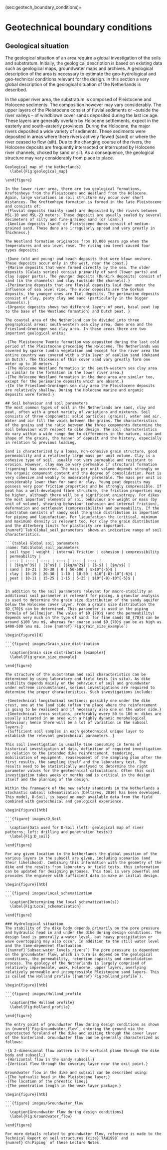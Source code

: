 (sec:geotech_boundary_conditions)=
# Geotechnical boundary conditions

## Geological situation
The geological situation of an area require a global investigation of the soils and substratum. Initially, the geological description is based on existing data such as geological maps, groundwater maps and archives. A geological description of the area is necessary to estimate the geo-hydrological and geo-technical conditions relevant for the design. In this section a very global description of the geological situation of the Netherlands is described.

In the upper river area, the substratum is composed of Pleistocene and Holocene sediments. The composition however may vary considerably. The upper layers of the Pleistocene consist of fluvial sediments or –outside the river valleys – of windblown cover sands deposited during the last ice age. These layers are generally overlain by Holocene settlements, expect in the easterly and south-easterly provinces. During the Holocene, the major rivers deposited a wide variety of sediments. These sediments were deposited in areas where there rivers actively flowed (sand) or where the river ceased to flow (silt). Due to the changing course of the rivers, the Holocene deposits are frequently intersected or interrupted by Holocene river channels, choked by sand or silt. As a consequence, the geological structure may vary considerably from place to place. 

````{figure} images/Geological_map
Geological map of the Netherlands}
  \label{Fig:geological_map}

\end{figure}

In the lower river area, there are two geological formations, Kreftenheye from the Pleistocene and Westland from the Holocene. Again, large variations in soil structure may occur over short distances. The Kreftenheye formation is formed in the late Pleistocene and consists of:
-{Fluvial deposits (mainly sand) are deposited by the rivers between MSL-10 and MSL-23 meters. These deposits are usually sealed by several decimeters of silty and fine-grained sand (or loam).}
-{Aeolian deposits (sand) or Pleistocene dunes consist of medium-grained sand. These dune are irregularly spread and very greatly in thickness.}

The Westland formation originates from 10,000 years ago when the temperatures and sea level rose. The rising sea level caused four types deposits:

-{Dune (old and young) and beach deposits that were blown onshore. These deposits occur only in the west, near the coast.}
-{Marine deposits that were formed directly by the sea. The older deposits (Calais series) consist primarily of sand (lower parts) and clay (upper parts). The younger deposits (Dunkirk deposits) consist of sand (in the channels) and clay (outside the channels).}
-{Perimarine deposits that are fluvial deposits laid down under the influence of sea level rise. The older deposits are the Gorkum deposits, the younger ones are Tiel deposits. The perimarine deposits consist of clay, peaty clay and sand (particularly in the bigger channels).}
-{Organic deposits shows two different layers of peat, basal peat (up to the base of the Westland formation) and Dutch peat. }

The coastal area of the Netherland can be divided into three geographical areas: south-western sea clay area, dune area and the Friesland-Groningen sea clay area. In these areas there are two important geological units: 

-{The Pleistocene Twente formation was deposited during the last cold period of the Pleistocene preceding the Holocene. The Netherlands was covered by sparse tundra vegetation and except for the river area the entire country was covered with a thin layer of aeolian sand (dekzand in Dutch). The thickness of this cover sand vary greatly form one meter up to 10 meters. }
-{The Holocene Westland formation in the south-western sea clay area is similar to the formation in the lower river area.}
-{The Holocene Westland formation in the dune area are similar too, except for the perimarine deposits which are absent.}
-{In the Friesland-Groningen sea clay area the Pleistocene deposits are relatively shallow. During the Holocene marine and organic deposits were formed.}

## Soil behaviour and soil parameters
The most common types of soil in the Netherlands are sand, clay and peat, often with a great variety of variations and mixtures. Soil consists of three components: solid particles (grains), water and air. Water and air fill the voids between the grains. The characteristics of the grains and the ratio between the three components determine the soil behaviour with respect to dike design. The soil characteristics do vary within a wide range due to differences in the nature, size and shape of the grains, the manner of deposit and the history, especially in relation to previous loading. 

Sand is characterized by a loose, non-cohesive grain structure, good permeability and a relatively large mass per unit volume. Clay is a cohesive type of soil, usually not very permeable and resistant to erosion. However, clay may be very permeable if structural formation (ripening) has occurred. The mass per unit volume depends strongly on the organic component content and the degree of consolidation. Peat is very cohesive and weakly to moderately permeable. The mass per unit is considerably lower than for sand or clay. Young peat deposits may possess very poor friction properties and be strongly compressible. If peat has a well-developed fibre structure, the friction properties may be higher, although there will be a significant anisotropy. For dikes the most important elements of soil behaviour are weight or mass (by unit of volume), shearing behaviour (cohesion and internal friction), deformation and settlement (compressibility) and permeability. If the substratum consists of sandy soil the grain distribution is important for piping and liquefaction. For liquefaction the (critical, minimum and maximum) density is relevant too. For clay the grain distribution and the Atterberg limits for plasticity are important. {numref}`Tab:Global_soil_parameters` shows an indicative range of soil characteristics. 

```{table} Global soil parameters
:name: Tab:Global_soil_parameters
| soil type | weight | internal friction | cohesion | compressibility | permeability |
| :--: | :--: | :--: | :--: | :--: | :--: |
| | [$kg/m^3$] | [$^o$] | [$kg/m^2$] | [$-$] | [$m/s$] |
| sand | 19-21 | 30-38 | 0 | 50-500 | $>10^{-5}$ |
| clay | 16-19 | 20-30 | 1-10 | 10-50 | $10^{-8}-10^{-6}$ |
| peat | 10-11 | 15-25 | 1-15 | 5-25 | $10^{-8}-10^{-5}$ |
```

In addition to the soil parameters relevant for macro-stability an additional soil parameter is relevant for piping. A granular analysis is used to determine the grain size distribution of the sandy aquifer below the Holocene cover layer. From a grains size distribution the $D_{70}$ can be determined. This parameter is used in the piping formula of Sellmeijer. The value of $D_{70}$ (and the permeability) depends very much on the type of sand: for fine sands $D_{70}$ can be around $100 \mu m$, whereas for coarse sand $D_{70}$ can be as high as $400-500 \mu m$. (see {numref}`Fig:grain_size_example`)

\begin{figure}[H]

```{figure} images/Grain_size_distribution
```
  \caption{Grain size distribution (example)}
  \label{Fig:grain_size_example}

\end{figure}

The structure of the substratum and soil characteristics can be determined by using laboratory and field tests (in situ). As dike stability depends mainly on the behaviour of soil and groundwater under extreme circumstances, serious investigations are required to determine the proper characteristics. Such investigations include:

-{Geotechnical longitudinal sections: possibly one under the dike crest, one at the land side (often the place where the reinforcement is going to be realised) and if necessary also one on the water side.}
-{Geotechnical cross sections, preferably every 50 to 100 m: dikes are usually situated in an area with a highly dynamic morphological behaviour; hence there will be a lot of variation in the subsoil layers.}
-{Sufficient soil samples in each geotechnical unique layer to establish the relevant geotechnical parameters. }

This soil investigation is usually time consuming in terms of historical investigation of data, definition of required investigation in relation to the intended dike reinforcement, tendering, mobilisation of equipment, reassessment of the sampling plan after the first results, the sampling itself and the laboratory test. The results need to be statistically analysed to determine the right parameter values for the geotechnical calculations. Often this soil investigation takes weeks or months and is critical in the design itself and the planning of the design. 

Within the framework of the new safety standards in the Netherlands a stochastic subsoil schematization (Deltares, 2016) has been developed. This model, D-Soil, is based on much available data from the field combined with geotechnical and geological experience. 

\begin{figure}[htb]

```{figure} images/D_Soil
```
  \caption{Data used for D-Soil (left: geological map of river patterns; left: drilling and penetration tests)}
  \label{Fig:D_soil}

\end{figure}

For any given location in the Netherlands the global position of the various layers in the subsoil are given, including scenarios (and their likelihood). Combining this information with the geometry of the dike and the results from laboratory or field tests, this information can be updated for designing purposes. This tool is very powerful and provides the engineer with sufficient data to make an initial design. 

\begin{figure}[htb]

```{figure} images/Local_schematization
```
  \caption{Determining the local schematization(s)}
  \label{Fig:Local_schematization}

\end{figure}

### Hydrological situation
The stability of the dike body depends primarily on the pore pressure and hydraulic head in and under the dike during design conditions. The design load is generally a water level, but heavy precipitation or wave overtopping may also occur. In addition to the still water level and the time-dependent fluctuation ({numref}`Subsec:water_levels_rivers`) The pore pressure is dependent on the groundwater flow, which in turn is depend on the geological conditions, the permeability, retention capacity and consolidation process. The geology of the Netherlands is largely comprised of relatively impermeable, weak, Holocene, upper layers, overlying relatively permeable and incompressible Pleistocene sand layers. This is called the Holland profile ({numref}`Fig:Holland_profile`).

\begin{figure}[htb]

```{figure} images/Holland_profile
```
  \caption{The Holland profile}
  \label{Fig:Holland_profile}

\end{figure}

The entry point of groundwater flow during design conditions as shown in {numref}`Fig:Groundwater_flow`, entering the ground via the unprotected foreland of the dike and exiting through the cover layer of the hinterland. Groundwater flow can be generally characterized as follows:

-{A 2-dimensional flow pattern in the vertical plane through the dike body and subsoil;}
-{Horizontal flow in the sandy subsoil;}
-{Vertical flow through the covering layer near the exit point.}

Groundwater flow in the dike and subsoil can be described using:
-{The hydraulic head in the Pleistocene layer;}
-{The location of the phreatic line;}
-{The penetration length in the weak layer package.}

\begin{figure}[htb]

```{figure} images/Groundwater_flow
```
  \caption{Groundwater flow during design conditions}
  \label{Fig:Groundwater_flow}

\end{figure}

For more details related to groundwater flow, reference is made to the Technical Report on soil structures {cite}`TAW1998` and {numref}`Ch:Piping` of these Lecture Notes.
